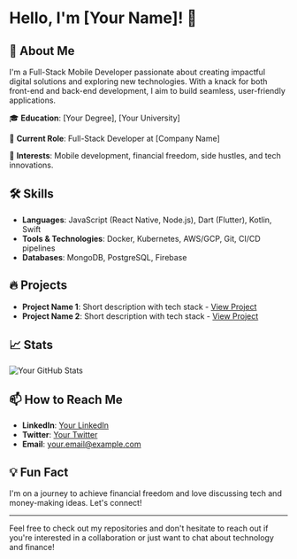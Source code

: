# Hello, I'm [Your Name]! 👋

## 🚀 About Me
I'm a Full-Stack Mobile Developer passionate about creating impactful digital solutions and exploring new technologies. With a knack for both front-end and back-end development, I aim to build seamless, user-friendly applications.

🎓 **Education**: [Your Degree], [Your University]

💼 **Current Role**: Full-Stack Developer at [Company Name]

🎯 **Interests**: Mobile development, financial freedom, side hustles, and tech innovations.

## 🛠 Skills
- **Languages**: JavaScript (React Native, Node.js), Dart (Flutter), Kotlin, Swift
- **Tools & Technologies**: Docker, Kubernetes, AWS/GCP, Git, CI/CD pipelines
- **Databases**: MongoDB, PostgreSQL, Firebase

## 🔥 Projects
- **Project Name 1**: Short description with tech stack - [View Project](project-link)
- **Project Name 2**: Short description with tech stack - [View Project](project-link)

## 📈 Stats

![Your GitHub Stats](https://github-readme-stats.vercel.app/api?username=yourusername&show_icons=true&theme=radical)

## 📫 How to Reach Me
- **LinkedIn**: [Your LinkedIn](linkedin-profile-link)
- **Twitter**: [Your Twitter](twitter-profile-link)
- **Email**: [your.email@example.com](mailto:your.email@example.com)

## 💡 Fun Fact
I'm on a journey to achieve financial freedom and love discussing tech and money-making ideas. Let's connect!

---

Feel free to check out my repositories and don't hesitate to reach out if you're interested in a collaboration or just want to chat about technology and finance!


